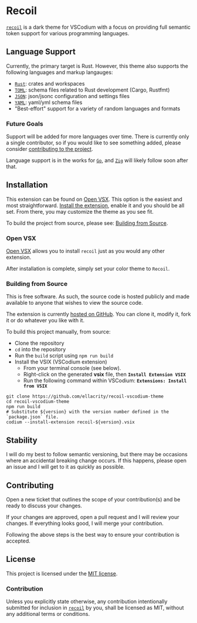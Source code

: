 # Recoil

[`recoil`][project-repo] is a dark theme for VSCodium with a focus on providing full semantic token support for various programming languages.

## Language Support

Currently, the primary target is Rust. However, this theme also supports the following languages and markup langauges:
- [`Rust`][rust]: crates and workspaces
- [`TOML`][toml]: schema files related to Rust development (Cargo, Rustfmt)
- [`JSON`][json]: json/jsonc configuration and settings files
- [`YAML`][yaml]: yaml/yml schema files
- "Best-effort" support for a variety of random languages and formats

### Future Goals

Support will be added for more languages over time. There is currently only a single contributor, so if you would like to see something added, please consider [contributing to the project](#contributing).

Language support is in the works for [`Go`][golang], and [`Zig`][zig] will likely follow soon after that.

## Installation

This extension can be found on [Open VSX][open-vsx]. This option is the easiest and most straightforward. [Install the extension](#open-vsx), enable it and you should be all set. From there, you may customize the theme as you see fit.

To build the project from source, please see: [Building from Source](#building-from-source).

### Open VSX

[Open VSX][open-vsx] allows you to install `recoil` just as you would any other extension.

After installation is complete, simply set your color theme to `Recoil`.

### Building from Source

This is free software. As such, the source code is hosted publicly and made available to anyone that wishes to view the source code.

The extension is currently [hosted on GitHub][project-repo]. You can clone it, modify it, fork it or do whatever you like with it.

To build this project manually, from source:

- Clone the repository
- `cd` into the repository
- Run the `build` script using `npm run build`
- Install the VSIX (VSCodium extension)
   - From your terminal console (see below).
   - Right-click on the generated __vsix__ file, then __`Install Extension VSIX`__
   - Run the following command within VSCodium: __`Extensions: Install from VSIX`__
   
```shell
git clone https://github.com/ellacrity/recoil-vscodium-theme
cd recoil-vscodium-theme
npm run build
# Substitute ${version} with the version number defined in the `package.json` file.
codium --install-extension recoil-${version}.vsix
```

## Stability

I will do my best to follow semantic versioning, but there may be occasions where an accidental breaking change occurs. If this happens, please open an issue and I will get to it as quickly as possible.

## Contributing

Open a new ticket that outlines the scope of your contribution(s) and be ready to discuss your changes.

If your changes are approved, open a pull request and I will review your changes. If everything looks good, I will merge your contribution.

Following the above steps is the best way to ensure your contribution is accepted.

## License

This project is licensed under the [MIT license][license].

### Contribution

Unless you explicitly state otherwise, any contribution intentionally submitted for inclusion in
[`recoil`][project-repo] by you, shall be licensed as MIT, without any additional terms or conditions.

<!-- Links section -->

[project-repo]: https://github.com/ellacrity/recoil-vscodium-theme
[license]: https://github.com/ellacrity/recoil-vscodium-theme/blob/main/LICENSE
[nerd-fonts]: https://github.com/ryanoasis/nerd-fonts
[open-vsx]: https://open-vsx.org/

<!-- Languages -->
[rust]: https://www.rust-lang.org/
[json]: https://www.json.org/
[toml]: https://toml.io/en/
[yaml]: https://yaml.org/
[golang]: https://go.dev/
[zig]: https://ziglang.org/
